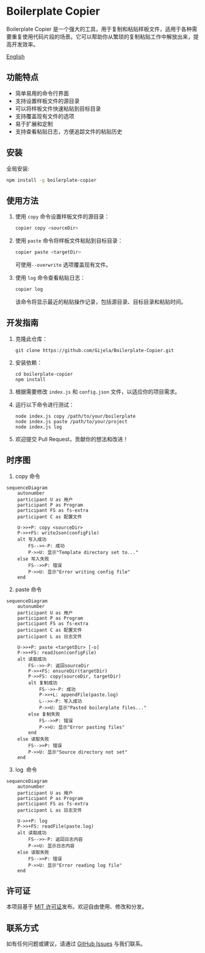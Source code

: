 # Boilerplate Copier

Boilerplate Copier 是一个强大的工具，用于复制和粘贴样板文件，适用于各种需要重复使用代码片段的场景。它可以帮助你从繁琐的复制粘贴工作中解放出来，提高开发效率。

[English](./README.md)

## 功能特点

- 简单易用的命令行界面
- 支持设置样板文件的源目录
- 可以将样板文件快速粘贴到目标目录
- 支持覆盖现有文件的选项
- 易于扩展和定制
- 支持查看粘贴日志，方便追踪文件的粘贴历史

## 安装

全局安装:

```bash
npm install -g boilerplate-copier
```

## 使用方法

1. 使用 `copy` 命令设置样板文件的源目录：

   ```bash
   copier copy <sourceDir>
   ```

2. 使用 `paste` 命令将样板文件粘贴到目标目录：

   ```bash
   copier paste <targetDir>
   ```

   可使用`--overwrite` 选项覆盖现有文件。

3. 使用 `log` 命令查看粘贴日志：

   ```bash
   copier log
   ```

   该命令将显示最近的粘贴操作记录，包括源目录、目标目录和粘贴时间。

## 开发指南

1. 克隆此仓库：

   ```
   git clone https://github.com/Gijela/Boilerplate-Copier.git
   ```

2. 安装依赖：

   ```
   cd boilerplate-copier
   npm install
   ```

3. 根据需要修改 `index.js` 和 `config.json` 文件，以适应你的项目需求。

4. 运行以下命令进行测试：

   ```
   node index.js copy /path/to/your/boilerplate
   node index.js paste /path/to/your/project
   node index.js log
   ```

5. 欢迎提交 Pull Request，贡献你的想法和改进！

## 时序图

1. copy 命令

```mermaid
sequenceDiagram
    autonumber
    participant U as 用户
    participant P as Program
    participant FS as fs-extra
    participant C as 配置文件

    U->>+P: copy <sourceDir>
    P->>+FS: writeJson(configFile)
    alt 写入成功
        FS-->>-P: 成功
        P->>U: 显示"Template directory set to..."
    else 写入失败
        FS-->>P: 错误
        P->>U: 显示"Error writing config file"
    end
```

2. paste 命令

```mermaid
sequenceDiagram
    autonumber
    participant U as 用户
    participant P as Program
    participant FS as fs-extra
    participant C as 配置文件
    participant L as 日志文件

    U->>+P: paste <targetDir> [-o]
    P->>+FS: readJson(configFile)
    alt 读取成功
        FS-->>-P: 返回sourceDir
        P->>+FS: ensureDir(targetDir)
        P->>FS: copy(sourceDir, targetDir)
        alt 复制成功
            FS-->>-P: 成功
            P->>+L: appendFile(paste.log)
            L-->>-P: 写入成功
            P->>U: 显示"Pasted boilerplate files..."
        else 复制失败
            FS-->>P: 错误
            P->>U: 显示"Error pasting files"
        end
    else 读取失败
        FS-->>P: 错误
        P->>U: 显示"Source directory not set"
    end
```

3. log  命令

```mermaid
sequenceDiagram
    autonumber
    participant U as 用户
    participant P as Program
    participant FS as fs-extra
    participant L as 日志文件

    U->>+P: log
    P->>+FS: readFile(paste.log)
    alt 读取成功
        FS-->>-P: 返回日志内容
        P->>U: 显示日志内容
    else 读取失败
        FS-->>P: 错误
        P->>U: 显示"Error reading log file"
    end

```

## 许可证

本项目基于 [MIT 许可证](./LICENSE)发布。欢迎自由使用、修改和分发。

## 联系方式

如有任何问题或建议，请通过 [GitHub Issues](https://github.com/Gijela/Boilerplate-Copier/issues) 与我们联系。
